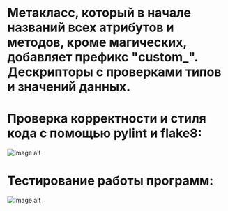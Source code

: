 # Метакласс, который в начале названий всех атрибутов и методов, кроме магических, добавляет префикс "custom_". Дескрипторы с проверками типов и значений данных.

# Проверка корректности и стиля кода с помощью pylint и flake8:
![Image alt](https://github.com/VetaShine/OOPch/blob/main/hw3_1.png)

# Тестирование работы программ:
![Image alt](https://github.com/VetaShine/OOPch/blob/main/hw3_2.png)
